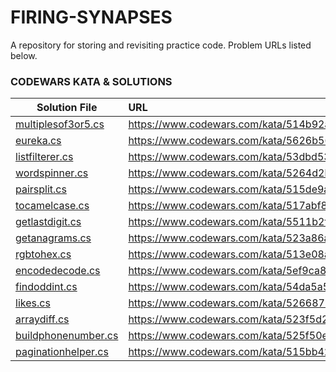 # FIRING-SYNAPSES
A repository for storing and revisiting practice code.
Problem URLs listed below.

### CODEWARS KATA & SOLUTIONS
| Solution File | URL           |
| ------------- |:--------------|
| [multiplesof3or5.cs](https://github.com/jwoot97/FIRING-SYNAPSES/blob/main/C%23/multiplesof3or5.cs) | https://www.codewars.com/kata/514b92a657cdc65150000006/csharp |
| [eureka.cs](https://github.com/jwoot97/FIRING-SYNAPSES/blob/main/C%23/eureka.cs) | https://www.codewars.com/kata/5626b561280a42ecc50000d1/csharp |
| [listfilterer.cs](https://github.com/jwoot97/FIRING-SYNAPSES/blob/main/C%23/listfilterer.cs) | https://www.codewars.com/kata/53dbd5315a3c69eed20002dd/csharp |
| [wordspinner.cs](https://github.com/jwoot97/FIRING-SYNAPSES/blob/main/C%23/wordspinner.cs) | https://www.codewars.com/kata/5264d2b162488dc400000001/csharp |
| [pairsplit.cs](https://github.com/jwoot97/FIRING-SYNAPSES/blob/main/C%23/pairsplit.cs) | https://www.codewars.com/kata/515de9ae9dcfc28eb6000001/csharp |
| [tocamelcase.cs](https://github.com/jwoot97/FIRING-SYNAPSES/blob/main/C%23/tocamelcase.cs) | https://www.codewars.com/kata/517abf86da9663f1d2000003/csharp |
| [getlastdigit.cs](https://github.com/jwoot97/FIRING-SYNAPSES/blob/main/C%23/getlastdigit.cs) | https://www.codewars.com/kata/5511b2f550906349a70004e1/csharp |
| [getanagrams.cs](https://github.com/jwoot97/FIRING-SYNAPSES/blob/main/C%23/getanagrams.cs) | https://www.codewars.com/kata/523a86aa4230ebb5420001e1/csharp |
| [rgbtohex.cs](https://github.com/jwoot97/FIRING-SYNAPSES/blob/main/C%23/rgbtohex.cs) | https://www.codewars.com/kata/513e08acc600c94f01000001/csharp |
| [encodedecode.cs](https://github.com/jwoot97/FIRING-SYNAPSES/blob/main/C%23/encodedecode.cs) | https://www.codewars.com/kata/5ef9ca8b76be6d001d5e1c3e/csharp |
| [findoddint.cs](https://github.com/jwoot97/FIRING-SYNAPSES/blob/main/C%23/findoddint.cs) | https://www.codewars.com/kata/54da5a58ea159efa38000836/csharp |
| [likes.cs](https://github.com/jwoot97/FIRING-SYNAPSES/blob/main/C%23/likes.cs) | https://www.codewars.com/kata/5266876b8f4bf2da9b000362/csharp |
| [arraydiff.cs](https://github.com/jwoot97/FIRING-SYNAPSES/blob/main/C%23/arraydiff.cs) | https://www.codewars.com/kata/523f5d21c841566fde000009/csharp |
| [buildphonenumber.cs](https://github.com/jwoot97/FIRING-SYNAPSES/blob/main/C%23/buildphonenumber.cs) | https://www.codewars.com/kata/525f50e3b73515a6db000b83/csharp |
| [paginationhelper.cs](https://github.com/jwoot97/FIRING-SYNAPSES/blob/main/C%23/paginationhelper.cs) | https://www.codewars.com/kata/515bb423de843ea99400000a/csharp |
